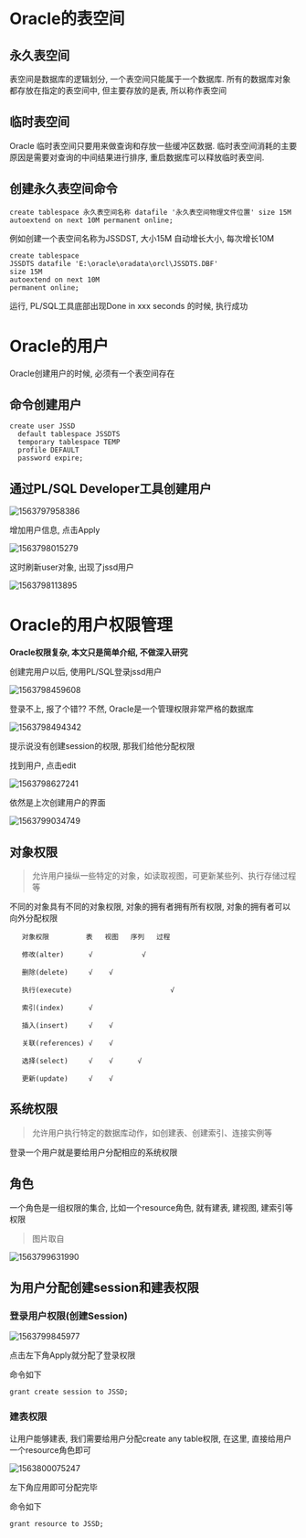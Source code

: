 # Oracle的表空间

## 永久表空间

表空间是数据库的逻辑划分, 一个表空间只能属于一个数据库. 所有的数据库对象都存放在指定的表空间中, 但主要存放的是表, 所以称作表空间

## 临时表空间

Oracle 临时表空间只要用来做查询和存放一些缓冲区数据. 临时表空间消耗的主要原因是需要对查询的中间结果进行排序, 重启数据库可以释放临时表空间.

## 创建永久表空间命令

```plsql
create tablespace 永久表空间名称 datafile '永久表空间物理文件位置' size 15M autoextend on next 10M permanent online;
```

例如创建一个表空间名称为JSSDST, 大小15M 自动增长大小, 每次增长10M

```plsql
create tablespace 
JSSDTS datafile 'E:\oracle\oradata\orcl\JSSDTS.DBF'
size 15M
autoextend on next 10M
permanent online;
```

运行, PL/SQL工具底部出现Done in xxx seconds 的时候, 执行成功

# Oracle的用户

Oracle创建用户的时候, 必须有一个表空间存在

## 命令创建用户

```plsql
create user JSSD
  default tablespace JSSDTS
  temporary tablespace TEMP
  profile DEFAULT
  password expire;
```

## 通过PL/SQL Developer工具创建用户

![1563797958386](https://raw.githubusercontent.com/jssda/picbed/master/1563797958386.png)

增加用户信息, 点击Apply

![1563798015279](https://raw.githubusercontent.com/jssda/picbed/master/1563798015279.png)

这时刷新user对象, 出现了jssd用户

![1563798113895](https://raw.githubusercontent.com/jssda/picbed/master/1563798113895.png)

# Oracle的用户权限管理

**Oracle权限复杂, 本文只是简单介绍, 不做深入研究**

创建完用户以后, 使用PL/SQL登录jssd用户

![1563798459608](https://raw.githubusercontent.com/jssda/picbed/master/1563798459608.png)

登录不上, 报了个错?? 不然, Oracle是一个管理权限非常严格的数据库

![1563798494342](https://raw.githubusercontent.com/jssda/picbed/master/1563798494342.png)

提示说没有创建session的权限, 那我们给他分配权限

找到用户, 点击edit

![1563798627241](https://raw.githubusercontent.com/jssda/picbed/master/1563798627241.png)

依然是上次创建用户的界面

![1563799034749](https://raw.githubusercontent.com/jssda/picbed/master/1563799034749.png)

## 对象权限

>  允许用户操纵一些特定的对象，如读取视图，可更新某些列、执行存储过程等

不同的对象具有不同的对象权限, 对象的拥有者拥有所有权限, 对象的拥有者可以向外分配权限

       对象权限         表   视图   序列   过程
    
       修改(alter)      √            √
    
       删除(delete)     √    √
    
       执行(execute)                        √
    
       索引(index)      √
    
       插入(insert)     √    √
    
       关联(references) √    √
    
       选择(select)     √    √      √
    
       更新(update)     √    √
## 系统权限

> 允许用户执行特定的数据库动作，如创建表、创建索引、连接实例等

登录一个用户就是要给用户分配相应的系统权限

## 角色

一个角色是一组权限的集合, 比如一个resource角色, 就有建表, 建视图, 建索引等权限

> 图片取自
>
> [博客]:<https://www.cnblogs.com/cycsa/archive/2013/05/21/3091199.html>

![1563799631990](https://raw.githubusercontent.com/jssda/picbed/master/1563799631990.png)

## 为用户分配创建session和建表权限

### 登录用户权限(创建Session)

![1563799845977](https://raw.githubusercontent.com/jssda/picbed/master/1563799845977.png)

点击左下角Apply就分配了登录权限

命令如下

```plsql
grant create session to JSSD;
```

### 建表权限

让用户能够建表, 我们需要给用户分配create any table权限, 在这里, 直接给用户一个resource角色即可

![1563800075247](https://raw.githubusercontent.com/jssda/picbed/master/1563800075247.png)

左下角应用即可分配完毕

命令如下

```plsql
grant resource to JSSD;
```

